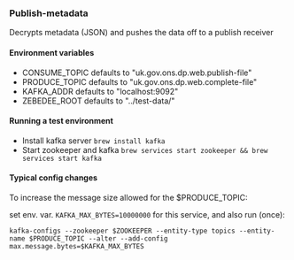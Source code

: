 ### Publish-metadata

Decrypts metadata (JSON) and pushes the data off to a publish receiver

#### Environment variables
* CONSUME_TOPIC defaults to "uk.gov.ons.dp.web.publish-file"
* PRODUCE_TOPIC defaults to "uk.gov.ons.dp.web.complete-file"
* KAFKA_ADDR defaults to "localhost:9092"
* ZEBEDEE_ROOT defaults to "../test-data/"

#### Running a test environment
* Install kafka server ```brew install kafka```
* Start zookeeper and kafka ```brew services start zookeeper && brew services start kafka```

#### Typical config changes

To increase the message size allowed for the $PRODUCE_TOPIC:

set env. var. `KAFKA_MAX_BYTES=10000000` for this service, and also run (once):

`kafka-configs --zookeeper $ZOOKEEPER --entity-type topics --entity-name $PRODUCE_TOPIC --alter --add-config max.message.bytes=$KAFKA_MAX_BYTES`

